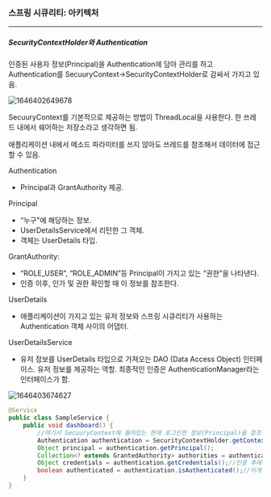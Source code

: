 <h3>스프링 시큐리티: 아키텍처</h3>
<hr/>
<h5>SecurityContextHolder와 Authentication</h5>

인증된 사용자 정보(Principal)을 Authentication에 담아 관리를 하고 Authentication를 SecuuryContext->SecurityContextHolder로 감싸서 가지고 있음.

![1646402649678](https://user-images.githubusercontent.com/43261300/156777364-447a3b80-f8e0-49ff-8b83-67cfa945423b.png)

SecuuryContext를 기본적으로 제공하는 방법이 ThreadLocal을 사용한다. 한 쓰레드 내에서 쉐어하는 저장소라고 생각하면 됨.

애플리케이션 내에서 메소드 파라미터를 쓰지 않아도 쓰레드를 참조해서 데이터에 접근할 수 있음.

Authentication

- Principal과 GrantAuthority 제공.

Principal

- “누구"에 해당하는 정보.
- UserDetailsService에서 리턴한 그 객체.
- 객체는 UserDetails 타입.

GrantAuthority:

- “ROLE_USER”, “ROLE_ADMIN”등 Principal이 가지고 있는 “권한”을 나타낸다.
- 인증 이후, 인가 및 권한 확인할 때 이 정보를 참조한다.

UserDetails

- 애플리케이션이 가지고 있는 유저 정보와 스프링 시큐리티가 사용하는 Authentication 객체 사이의 어댑터.

UserDetailsService

- 유저 정보를 UserDetails 타입으로 가져오는 DAO (Data Access Object) 인터페이스. 유저 정보를 제공하는 역할. 최종적인 인증은 AuthenticationManager라는 인터페이스가 함.

![1646403674627](https://user-images.githubusercontent.com/43261300/156780138-afe7b828-97e1-4e33-a420-52e97dddbe82.png)

```java
@Service
public class SampleService {
    public void dashboard() {
        //여기서 SecuuryContext에 들어있는 현재 로그인한 정보(Principal)을 참조하고 싶다.
        Authentication authentication = SecurityContextHolder.getContext().getAuthentication();
        Object principal = authentication.getPrincipal();
        Collection<? extends GrantedAuthority> authorities = authentication.getAuthorities();//로그인한 사용자의 권한을 나타냄.
        Object credentials = authentication.getCredentials();//인증 후에는 가지고 있을 필요 없긴 해. null값이야.
        boolean authenticated = authentication.isAuthenticated();//이게 인증된 사용자냐 판단
    }
}
```

